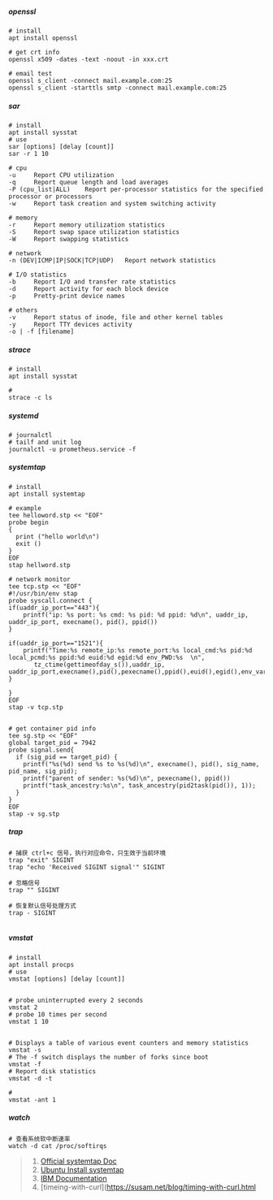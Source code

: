 ##### openssl
```shell
# install 
apt install openssl

# get crt info
openssl x509 -dates -text -noout -in xxx.crt

# email test
openssl s_client -connect mail.example.com:25
openssl s_client -starttls smtp -connect mail.example.com:25
```

##### sar
```shell
# install 
apt install sysstat
# use
sar [options] [delay [count]]
sar -r 1 10

# cpu 
-u     Report CPU utilization
-q     Report queue length and load averages
-P (cpu_list|ALL)    Report per-processor statistics for the specified processor or processors
-w     Report task creation and system switching activity

# memory
-r     Report memory utilization statistics
-S     Report swap space utilization statistics
-W     Report swapping statistics

# network 
-n (DEV|ICMP|IP|SOCK|TCP|UDP)   Report network statistics

# I/O statistics
-b     Report I/O and transfer rate statistics
-d     Report activity for each block device 
-p     Pretty-print device names

# others
-v     Report status of inode, file and other kernel tables
-y     Report TTY devices activity
-o | -f [filename]

```

##### strace
```shell
# install 
apt install sysstat

#
strace -c ls

```

##### systemd
```shell
# journalctl
# tailf and unit log
journalctl -u prometheus.service -f

```

##### systemtap
```shell
# install
apt install systemtap

# example 
tee helloword.stp << "EOF"
probe begin
{
  print ("hello world\n")
  exit ()
}
EOF
stap hellword.stp

# network monitor
tee tcp.stp << "EOF"
#!/usr/bin/env stap
probe syscall.connect {
if(uaddr_ip_port=="443"){
    printf("ip: %s port: %s cmd: %s pid: %d ppid: %d\n", uaddr_ip, uaddr_ip_port, execname(), pid(), ppid())
}

if(uaddr_ip_port=="1521"){
    printf("Time:%s remote_ip:%s remote_port:%s local_cmd:%s pid:%d local_pcmd:%s ppid:%d euid:%d egid:%d env_PWD:%s  \n",
       tz_ctime(gettimeofday_s()),uaddr_ip, uaddr_ip_port,execname(),pid(),pexecname(),ppid(),euid(),egid(),env_var("PWD"))
}

}
EOF
stap -v tcp.stp


# get container pid info
tee sg.stp << "EOF"
global target_pid = 7942
probe signal.send{
  if (sig_pid == target_pid) {
    printf("%s(%d) send %s to %s(%d)\n", execname(), pid(), sig_name, pid_name, sig_pid);
    printf("parent of sender: %s(%d)\n", pexecname(), ppid())
    printf("task_ancestry:%s\n", task_ancestry(pid2task(pid()), 1));
  }
}
EOF
stap -v sg.stp

```

##### trap
```shell
# 捕获 ctrl+c 信号，执行对应命令，只生效于当前环境
trap "exit" SIGINT
trap "echo 'Received SIGINT signal'" SIGINT

# 忽略信号
trap "" SIGINT

# 恢复默认信号处理方式
trap - SIGINT


```

##### vmstat
```shell
# install
apt install procps
# use
vmstat [options] [delay [count]]


# probe uninterrupted every 2 seconds
vmstat 2
# probe 10 times per second
vmstat 1 10


# Displays a table of various event counters and memory statistics
vmstat -s
# The -f switch displays the number of forks since boot
vmstat -f
# Report disk statistics
vmstat -d -t 

# 
vmstat -ant 1
```

##### watch
```shell
# 查看系统软中断速率
watch -d cat /proc/softirqs
```


> 1. [Official systemtap Doc](https://sourceware.org/systemtap/documentation.html)
> 2. [Ubuntu Install systemtap](https://wiki.ubuntu.com/Kernel/Systemtap#Systemtap_Installation)
> 3. [IBM Documentation](https://www.ibm.com/docs/zh/power9/9080-M9S?topic=commands-vmstat-command)
> 4. [timeing-with-curl](https://susam.net/blog/timing-with-curl.html
